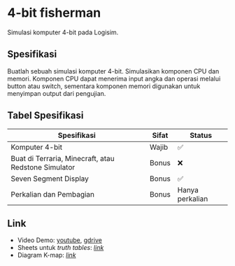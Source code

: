 # 4-bit fisherman
Simulasi komputer 4-bit pada Logisim.

## Spesifikasi
Buatlah sebuah simulasi komputer 4-bit. Simulasikan komponen CPU dan memori. Komponen CPU dapat menerima input angka dan operasi melalui button atau switch, sementara komponen memori digunakan untuk menyimpan output dari pengujian.

## Tabel Spesifikasi
| Spesifikasi          | Sifat | Status |
| -------------------- | ----- | ------ |
| Komputer 4-bit      | Wajib | ✅ |
| Buat di Terraria, Minecraft, atau Redstone Simulator  | Bonus | ❌ |
| Seven Segment Display       | Bonus | ✅ |
| Perkalian dan Pembagian       | Bonus | Hanya perkalian |

## Link
- Video Demo: [youtube](https://youtu.be/tylKzbMAVVE), [gdrive](https://drive.google.com/file/d/13oj-vG-92tNJh1Vww62k0nOXwffzI8Ps/view?usp=sharing)
- Sheets untuk *truth tables*: [*link*](https://docs.google.com/spreadsheets/d/186fdGKruVM5cYPrMvspCi6ksQ83XLuEFtt_GevGD35Y/edit?gid=0#gid=0)
- Diagram K-map: [*link*](https://drive.google.com/file/d/1ij7iPc0fEdwdNVKVWO-ETS6McNCzUdNn/view?usp=sharing)